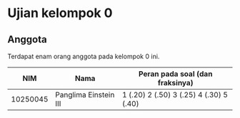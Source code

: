 # Ujian kelompok 0

## Anggota
Terdapat enam orang anggota pada kelompok 0 ini.

| NIM      | Nama                  | Peran pada soal (dan fraksinya)         |
| ---------|-----------------------|-----------------------------------------|
| 10250045 | Panglima Einstein III | 1 (.20) 2 (.50) 3 (.25) 4 (.30) 5 (.40) |


